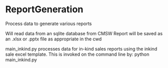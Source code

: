 # ReportGeneration
Process data to generate various reports

Will read data from an sqlite database from CMSW
Report will be saved as an .xlsx or .pptx file as 
appropriate in the cwd


main_inkind.py processes data for in-kind sales reports using the inkind sale excel template.
This is invoked on the command line by: python main_inkind.py
